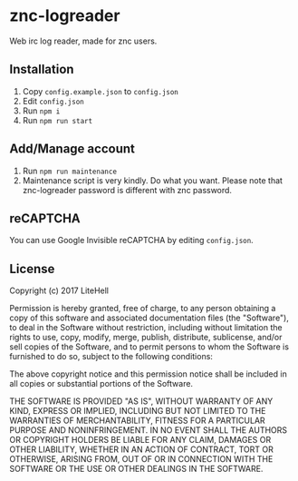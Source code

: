 # znc-logreader
Web irc log reader, made for znc users.

## Installation
1. Copy `config.example.json` to `config.json`
1. Edit `config.json`
1. Run `npm i`
1. Run `npm run start`

## Add/Manage account
1. Run `npm run maintenance`
1. Maintenance script is very kindly. Do what you want.
Please note that znc-logreader password is different with znc password.

## reCAPTCHA
You can use Google Invisible reCAPTCHA by editing `config.json`.

## License
Copyright (c) 2017 LiteHell

Permission is hereby granted, free of charge, to any person obtaining a copy
of this software and associated documentation files (the "Software"), to deal
in the Software without restriction, including without limitation the rights
to use, copy, modify, merge, publish, distribute, sublicense, and/or sell
copies of the Software, and to permit persons to whom the Software is
furnished to do so, subject to the following conditions:

The above copyright notice and this permission notice shall be included in all
copies or substantial portions of the Software.

THE SOFTWARE IS PROVIDED "AS IS", WITHOUT WARRANTY OF ANY KIND, EXPRESS OR
IMPLIED, INCLUDING BUT NOT LIMITED TO THE WARRANTIES OF MERCHANTABILITY,
FITNESS FOR A PARTICULAR PURPOSE AND NONINFRINGEMENT. IN NO EVENT SHALL THE
AUTHORS OR COPYRIGHT HOLDERS BE LIABLE FOR ANY CLAIM, DAMAGES OR OTHER
LIABILITY, WHETHER IN AN ACTION OF CONTRACT, TORT OR OTHERWISE, ARISING FROM,
OUT OF OR IN CONNECTION WITH THE SOFTWARE OR THE USE OR OTHER DEALINGS IN THE
SOFTWARE.
